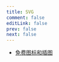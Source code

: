 ```yaml
---
title: SVG
comment: false
editLink: false
prev: false
next: false
---
```



* [免费图标和插图](https://iconduck.com/)
